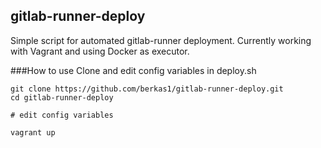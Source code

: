 ## gitlab-runner-deploy

Simple script for automated gitlab-runner deployment.
Currently working with Vagrant and using Docker as executor.


###How to use
Clone and edit config variables in deploy.sh

```
git clone https://github.com/berkas1/gitlab-runner-deploy.git
cd gitlab-runner-deploy

# edit config variables

vagrant up
```
